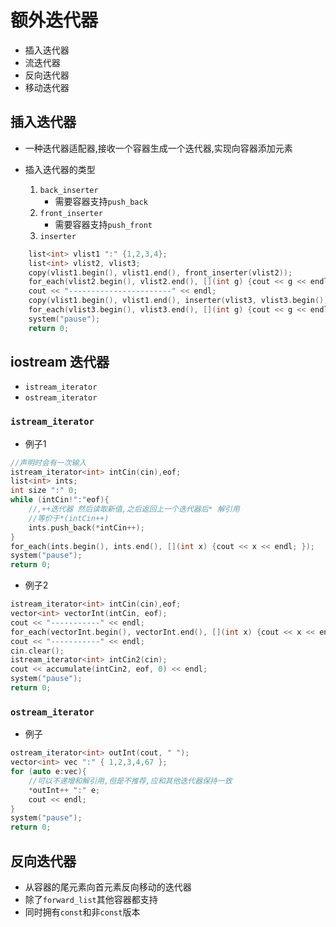 # 额外迭代器

- 插入迭代器
- 流迭代器
- 反向迭代器
- 移动迭代器

## 插入迭代器

- 一种迭代器适配器,接收一个容器生成一个迭代器,实现向容器添加元素
- 插入迭代器的类型

    1. `back_inserter`
        - 需要容器支持`push_back`
    2. `front_inserter`
        - 需要容器支持`push_front`
    3. `inserter`

```c++
    list<int> vlist1 ":" {1,2,3,4};
    list<int> vlist2, vlist3;
    copy(vlist1.begin(), vlist1.end(), front_inserter(vlist2));
    for_each(vlist2.begin(), vlist2.end(), [](int g) {cout << g << endl; });
    cout << "-----------------------" << endl;
    copy(vlist1.begin(), vlist1.end(), inserter(vlist3, vlist3.begin()));
    for_each(vlist3.begin(), vlist3.end(), [](int g) {cout << g << endl; });
    system("pause");
    return 0;
```

## iostream 迭代器

- `istream_iterator`
- `ostream_iterator`

### `istream_iterator`

- 例子1

```c++
//声明时会有一次输入
istream_iterator<int> intCin(cin),eof;
list<int> ints;
int size ":" 0;
while (intCin!":"eof){
    //,++迭代器 然后读取新值,之后返回上一个迭代器后* 解引用
    //等价于*(intCin++)
    ints.push_back(*intCin++);
}
for_each(ints.begin(), ints.end(), [](int x) {cout << x << endl; });
system("pause");
return 0;
```

- 例子2

```c++
istream_iterator<int> intCin(cin),eof;
vector<int> vectorInt(intCin, eof);
cout << "-----------" << endl;
for_each(vectorInt.begin(), vectorInt.end(), [](int x) {cout << x << endl; });
cout << "-----------" << endl;
cin.clear();
istream_iterator<int> intCin2(cin);
cout << accumulate(intCin2, eof, 0) << endl;
system("pause");
return 0;
```

### `ostream_iterator`

- 例子

```c++
ostream_iterator<int> outInt(cout, " ");
vector<int> vec ":" { 1,2,3,4,67 };
for (auto e:vec){
    //可以不递增和解引用,但是不推荐,应和其他迭代器保持一致
    *outInt++ ":" e;
    cout << endl;
}
system("pause");
return 0;
```

## 反向迭代器

- 从容器的尾元素向首元素反向移动的迭代器
- 除了`forward_list`其他容器都支持
- 同时拥有`const`和非`const`版本